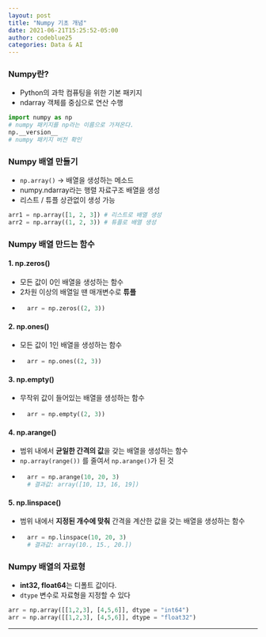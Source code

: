 ```yaml
---
layout: post
title: "Numpy 기초 개념"
date: 2021-06-21T15:25:52-05:00
author: codeblue25
categories: Data & AI
---
```


<h3>Numpy란?</h3>

- Python의 과학 컴퓨팅을 위한 기본 패키지
- ndarray 객체를 중심으로 연산 수행

```python
import numpy as np
# numpy 패키지를 np라는 이름으로 가져온다.
np.__version__
# numpy 패키지 버전 확인
```

<h3>Numpy 배열 만들기</h3>

- `np.array()` -> 배열을 생성하는 메소드
- numpy.ndarray라는 행렬 자료구조 배열을 생성
- 리스트 / 튜플 상관없이 생성 가능

```python
arr1 = np.array([1, 2, 3]) # 리스트로 배열 생성
arr2 = np.array((1, 2, 3)) # 튜플로 배열 생성
```

<h3>Numpy 배열 만드는 함수</h3>

<h4>1. np.zeros()</h4>

- 모든 값이 0인 배열을 생성하는 함수
- 2차원 이상의 배열일 땐 매개변수로 **튜플**
- ```python
    arr = np.zeros((2, 3))
  ```

<h4>2. np.ones()</h4>

- 모든 값이 1인 배열을 생성하는 함수
- ```python
    arr = np.ones((2, 3))
  ```

<h4>3. np.empty()</h4>

- 무작위 값이 들어있는 배열을 생성하는 함수
- ```python
    arr = np.empty((2, 3))
  ```

<h4>4. np.arange()</h4>

- 범위 내에서 **균일한 간격의 값**을 갖는 배열을 생성하는 함수
- `np.array(range())` 를 줄여서 `np.arange()`가 된 것
- ```python
    arr = np.arange(10, 20, 3)
    # 결과값: array([10, 13, 16, 19])
  ```

<h4>5. np.linspace()</h4>

- 범위 내에서 **지정된 개수에 맞춰** 간격을 계산한 값을 갖는 배열을 생성하는 함수
- ```python
    arr = np.linspace(10, 20, 3)
    # 결과값: array(10., 15., 20.])
  ```

<h3>Numpy 배열의 자료형</h3>

- **int32, float64**는 디폴트 값이다.
- `dtype` 변수로 자료형을 지정할 수 있다

```python
arr = np.array([[1,2,3], [4,5,6]], dtype = "int64")
arr = np.array([[1,2,3], [4,5,6]], dtype = "float32")
```

---
